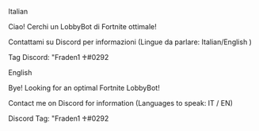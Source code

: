 Italian

Ciao! Cerchi un LobbyBot di Fortnite ottimale!

Contattami su Discord per informazioni (Lingue da parlare: Italian/English )


Tag Discord: "Fraden1 ♰#0292



English

Bye! Looking for an optimal Fortnite LobbyBot!

Contact me on Discord for information (Languages to speak: IT / EN)


Discord Tag: "Fraden1 ♰#0292
